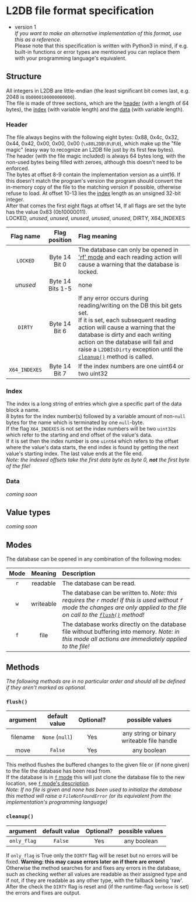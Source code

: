 <!-- Old description:   
The first 64 bytes of the file are reserved for metadata, 8 of which define the value_table's length after the metadata.
The first 8 bytes are _always_ b'\\x88L2DB\\x00\\x00\\x00' or b'\\x88L2020DB'.
Length of value_table defined in 32-bit number (4 bytes) (There should never be the need for a 4GB+ big index listing!).
All indexes are beginning to be counted after that.
For example, with a value_table length of 12, the byte at real index 100 is called
index ((real_index:100)-(metadata_length:const:64)-(value_table_length=12)) = 14.
In the value_table, two 4-byte (32-bit) numbers for each value represent the start and end index of that value
(DB_INDEX_TYPE:1). The names of all values are immediately after their index and null-terminated,
up to 32 usable bytes per name. If the index is immediately followed by a null-byte the index is used as the name.
Alternatively, 8 bytes represent the index and the end is then the byte before the next index or the
file end (DB_INDEX_TYPE:2). A DB_INDEX_TYPE of 0 is invalid and as of now also anything above 2; they will default to 2.
Type declarations occur in the value itself, with ASCII-encoded type name, separated by null from the value.
To get a bstring without type declaration, just begin the value with a null character,
which will be stripped away and the resulting 0-character type declaration will cause the value
to be stored as the raw binary value.
-->

# L2DB file format specification
- version 1   
*If you want to make an alternative implementation of this format, use this as a reference.*   
Please note that this specification is written with Python3 in mind, if e.g. built-in functions or error types are 
mentioned you can replace them with your programming language's equivalent.  

## Structure
All integers in L2DB are little-endian (the least significant bit comes last, e.g. 2048 is `0b0000100000000000`).    
The file is made of three sections, which are the [header](#header) (with a length of 64 bytes), the 
[index](#index) (with variable length) and the [data](#data) (with variable length). 

### Header
The file always begins with the following eight bytes: 
0x88, 0x4c, 0x32, 0x44, 0x42, 0x00, 0x00, 0x00 (`\x88L2DB\0\0\0`), which make up the "file magic" (easy way to 
recognize an L2DB file just by its first few bytes).   
The header (with the file magic included) is always 64 bytes long, with the non-used bytes being filled with zeroes, 
although this doesn't need to be enforced.   
The bytes at offset 8-9 contain the implementation version as a uint16. 
If this doesn't match the program's version the program should convert the in-memory copy of the file 
to the matching version if possible, otherwise refuse to load.
At offset 10-13 lies the [index](#index) length as an unsigned 32-bit integer.   
After that comes the first eight flags at offset 14, If all flags are set the byte has the value 0x83 (0b10000011).   
LOCKED, *unused*, *unused*, *unused*, *unused*, *unused*, DIRTY, X64_INDEXES   

|   Flag name   |    Flag position    | Flag meaning                                                                                                                                                                                                                                                                                                       |   
|:-------------:|:-------------------:|:-------------------------------------------------------------------------------------------------------------------------------------------------------------------------------------------------------------------------------------------------------------------------------------------------------------------|
|   `LOCKED`    |  Byte 14<br>Bit 0   | The database can only be opened in ['rf' mode](#modes) and each reading action will cause a warning that the database is locked.                                                                                                                                                                                   |   
|   *unused*    | Byte 14<br>Bits 1-5 | none                                                                                                                                                                                                                                                                                                               |
|    `DIRTY`    |  Byte 14<br>Bit 6   | If any error occurs during reading/writing on the DB this bit gets set.<br>If it is set, each subsequent reading action will cause a warning that the database is dirty and each writing action on the database will fail and raise a `L2DBIsDirty` exception  until the [`cleanup()`](#cleanup) method is called. |   
| `X64_INDEXES` |  Byte 14<br>Bit 7   | If the index numbers are one uint64 or two uint32                                                                                                                                                                                                                                                                  |   

### Index
The index is a long string of entries which give a specific part of the data block a name.   
8 bytes for the index number(s) followed by a variable amount of non-`null` bytes for the name which is terminated by 
one `null`-byte.   
If the flag `X64_INDEXES` is not set the index numbers will be two `uint32`s which refer to the starting and end offset 
of the value's data.   
If it is set then the index number is one `uint64` which refers to the offset where the value's data 
starts, the end index is found by getting the next value's starting index. The last value ends at the file end.   
*Note: the indexed offsets take the first data byte as byte 0, **not** the first byte of the file!*   

### Data
*coming soon*

## Value types
*coming soon*

## Modes
The database can be opened in any combination of the following modes:

| Mode |  Meaning  | Description                                                                                                                                                                              |
|:----:|:---------:|:-----------------------------------------------------------------------------------------------------------------------------------------------------------------------------------------|
| `r`  | readable  | The database can be read.                                                                                                                                                                |
| `w`  | writeable | The database can be written to. *Note: this requires the `r` mode! If this is used without `f` mode the changes are only applied to the file on call to the [`flush()`](#flush) method!* |
| `f`  |   file    | The database works directly on the database file without buffering into memory. *Note: in this mode all actions are immediately applied to the file!*                                    |

## Methods
*The following methods are in no particular order and should all be defined if they aren't marked as optional.*

### `flush()`
| argument |  default value  | Optional? |              possible values               |
|:--------:|:---------------:|:---------:|:------------------------------------------:|
| filename | `None` (`null`) |    Yes    | any string or binary writeable file handle |
|   move   |     `False`     |    Yes    |                any boolean                 |
This method flushes the buffered changes to the given file 
or (if none given) to the file the database has been read from.   
If the database is in [`f` mode](#modes) this will just clone the database file to the new location, 
see [`f` mode's description](#modes).   
*Note: If no file is given and none has been used to initialize the database this method will raise a 
`FileNotFoundError` (or its equivalent from the implementation's programming language)*

### `cleanup()`
|  argument   | default value | Optional? | possible values |
|:-----------:|:-------------:|:---------:|:---------------:|
| `only_flag` |    `False`    |    Yes    |   any boolean   |
If `only_flag` is True only the `DIRTY` flag will be reset but no errors will be fixed. **Warning: this may cause 
errors later on if there are errors!**   
Otherwise the method searches for and fixes any errors in the database, such as checking wether all values are 
readable as their assigned type and if not, if they are readable as any other type, with the fallback being 'raw'.   
After the check the `DIRTY` flag is reset and (if the runtime-flag `verbose` is set) the errors and fixes are output.   